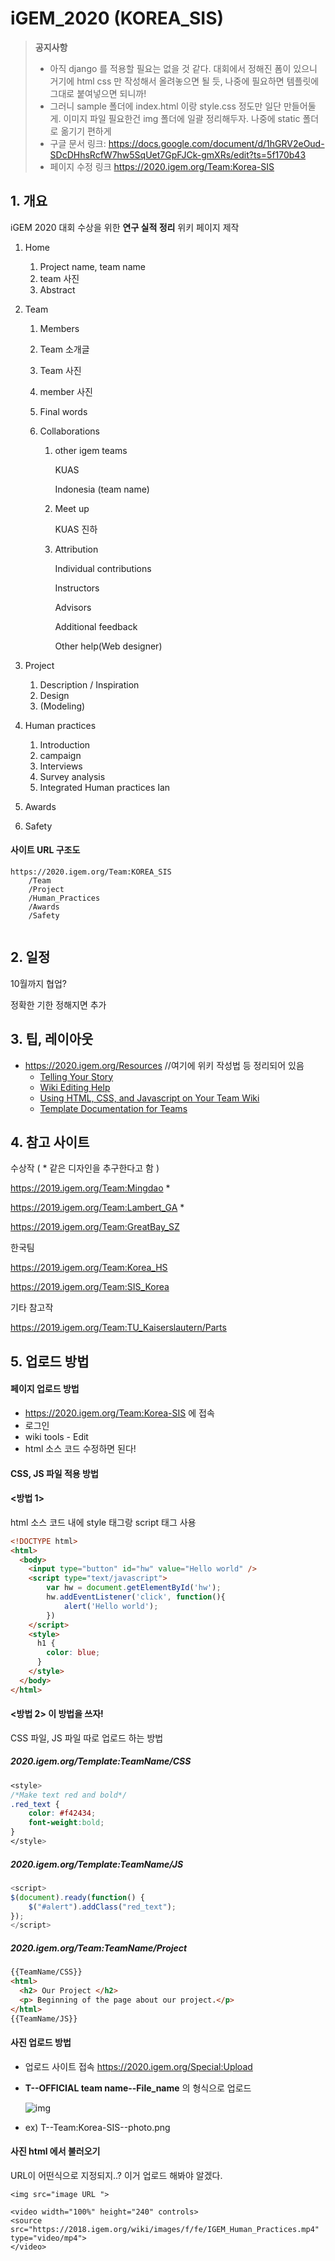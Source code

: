 # iGEM_2020 (KOREA_SIS)

> **공지사항**
>
> - 아직 django 를 적용할 필요는 없을 것 같다. 대회에서 정해진 폼이 있으니 거기에 html css 만 작성해서 올려놓으면 될 듯, 나중에 필요하면 템플릿에 그대로 붙여넣으면 되니까!
> - 그러니 sample 폴더에 index.html 이랑 style.css 정도만 일단 만들어둘게. 이미지 파일 필요한건 img 폴더에 일괄 정리해두자. 나중에 static 폴더로 옮기기 편하게
> - 구글 문서 링크: https://docs.google.com/document/d/1hGRV2eOud-SDcDHhsRcfW7hw5SqUet7GpFJCk-gmXRs/edit?ts=5f170b43
> - 페이지 수정 링크 https://2020.igem.org/Team:Korea-SIS 

## 1. 개요

iGEM 2020 대회 수상을 위한 **연구 실적 정리** 위키 페이지 제작

1. Home 
   1. Project name, team name 
   2. team 사진
   3. Abstract 

2. Team 

   1.  Members

      1. Team 소개글 
      2. Team 사진 
      3. member 사진 
      4. Final words

   2. Collaborations

      1. other igem teams

         KUAS 

         Indonesia (team name)

      2. Meet up

         KUAS 진하

      3. Attribution

         Individual contributions 

         Instructors

         Advisors

         Additional feedback

         Other help(Web designer)

3. Project

   1.  Description / Inspiration
   2. Design 
   3. (Modeling)

4. Human practices

   1. Introduction 
   2. campaign  
   3. Interviews 
   4. Survey analysis
   5. Integrated Human practices Ian

5. Awards 

6. Safety 



#### 사이트 URL 구조도

```http
https://2020.igem.org/Team:KOREA_SIS
	/Team
	/Project
	/Human_Practices
	/Awards
	/Safety
	
```



## 2. 일정

10월까지 협업? 

정확한 기한 정해지면 추가



## 3. 팁, 레이아웃

- https://2020.igem.org/Resources  //여기에 위키 작성법 등 정리되어 있음
  - [Telling Your Story](https://2020.igem.org/Resources/Telling_your_Story)
  - [Wiki Editing Help](https://2020.igem.org/Resources/Wiki_Editing_Help)
  - [Using HTML, CSS, and Javascript on Your Team Wiki](https://2020.igem.org/Resources/Using_HTML_CSS_and_Javascript)
  - [Template Documentation for Teams](https://2020.igem.org/Resources/Template_Documentation)



## 4. 참고 사이트

수상작 ( * 같은 디자인을 추구한다고 함 )

https://2019.igem.org/Team:Mingdao  *

https://2019.igem.org/Team:Lambert_GA  *

https://2019.igem.org/Team:GreatBay_SZ



한국팀

https://2019.igem.org/Team:Korea_HS

https://2019.igem.org/Team:SIS_Korea



기타 참고작

https://2019.igem.org/Team:TU_Kaiserslautern/Parts



## 5. 업로드 방법

#### 페이지 업로드 방법

- https://2020.igem.org/Team:Korea-SIS  에 접속
- 로그인
- wiki tools - Edit
- html 소스 코드 수정하면 된다!



#### CSS, JS 파일 적용 방법 

#### <방법 1>

html 소스 코드 내에 style 태그랑 script 태그 사용

```html
<!DOCTYPE html>
<html>
  <body>
    <input type="button" id="hw" value="Hello world" />
    <script type="text/javascript">
        var hw = document.getElementById('hw');
        hw.addEventListener('click', function(){
            alert('Hello world');
        })
    </script>
    <style>
      h1 {
        color: blue;
      }
    </style>
  </body>
</html>
```



#### <방법 2> 이 방법을 쓰자!

CSS 파일, JS 파일 따로 업로드 하는 방법

##### 2020.igem.org/Template:TeamName/CSS

```css
<style>
/*Make text red and bold*/
.red_text {
    color: #f42434;
    font-weight:bold;
}
</style>
```

##### 2020.igem.org/Template:TeamName/JS

```js
<script>
$(document).ready(function() {
    $("#alert").addClass("red_text");
});
</script>
```

##### 2020.igem.org/Team:TeamName/Project

```html
{{TeamName/CSS}}
<html>
  <h2> Our Project </h2>
  <p> Beginning of the page about our project.</p>
</html>
{{TeamName/JS}}
```





#### 사진 업로드 방법

- 업로드 사이트 접속 https://2020.igem.org/Special:Upload

- **T--OFFICIAL team name--File_name** 의 형식으로 업로드

  ![img](https://2019.igem.org/wiki/images/7/7d/Uploading_a_file.png)

- ex)  T--Team:Korea-SIS--photo.png 



#### 사진 html 에서 불러오기

URL이 어떤식으로 지정되지..? 이거 업로드 해봐야 알겠다.

```
<img src="image URL "> 
```

```
<video width="100%" height="240" controls>
<source src="https://2018.igem.org/wiki/images/f/fe/IGEM_Human_Practices.mp4" type="video/mp4">
</video>
```

